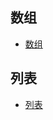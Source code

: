 ## 数组
-   [数组](https://github.com/GavinAlison/leetcode/blob/master/algorithm/src/main/resources/array.md)
## 列表
-   [列表](https://github.com/GavinAlison/leetcode/blob/master/algorithm/src/main/resources/list.md)
